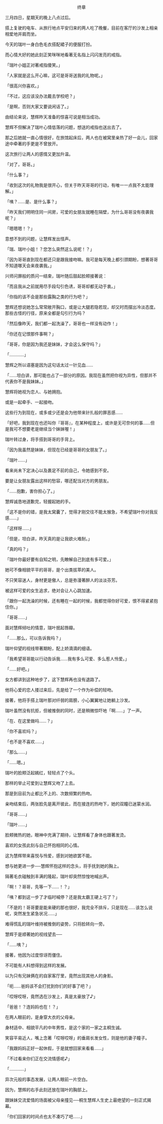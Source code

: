 <p align="center">终章</p>

三月四日，星期天的晚上八点过后。

搭上复驶的电车、从旅行地点平安归来的两人吃了晚餐，目前在客厅的沙发上相亲相爱地并肩而坐。

今天的瑞叶一身白色毛衣搭配裙子的便服打扮。

而心情大好的她此刻正笑咪咪地看著无名指上闪闪发亮的戒指。

「瑞叶小姐正对著戒指傻笑。」

「人家就是这么开心嘛，这可是哥哥送我的礼物呢。」

「很高兴你喜欢。」

「不过，这应该没办法戴去学校吧？」

「是啊，否则大家又要说闲话了。」

由结论来说，慧辉昨天准备的惊喜可说是相当成功。

慧辉不但解决了瑞叶心情低落的问题，想送的戒指也送出去了。

那之后她就一直心情很好，在旅馆起床后，两人也在被窝里亲热了好一会儿，回家途中牵著的手更是不曾放开。

这次旅行让两人的感情又更加升温。

「对了，哥哥。」

「什么事？」

「收到这次的礼物我是很开心，但关于昨天哥哥的行动，有唯一一点我不太能理解。」

「咦？……是、是什么事？」

「昨天我们明明住同一间房，可爱的女朋友就睡在隔壁，为什么哥哥没有夜袭我呢？」

「嗯嗯嗯！？」

意想不到的问题，让慧辉发出怪声。

「瑞、瑞叶小姐！？您怎么突然这么说呢！？」

「因为哥哥直到现在都还只是跟我接吻嘛。我可是每天晚上都引颈期盼，想著哥哥不知道哪天会来夜袭我。」

兴师问罪般的质问一结束，瑞叶随后鼓起脸颊接著说：

「而且我从之前就用尽手段勾引色诱，哥哥却都无动于衷。」

「你指的该不会是那些露胸之类的行为吧？」

慧辉还想说她怎么常常敞开胸口，或是让大腿若隐若现，却又时而摆出冷淡态度。那些古怪的行径，原来全都是勾引行为吗？

「然后像昨天，我们都一起洗澡了，哥哥也一样没有动作！」

「你还在记恨那件事啊？」

「哥哥，你是因为我还是妹妹，才会这么保守吗？」

「…………」

慧辉之所以语塞是因为这句话太过一针见血……

「……坦白讲，那可能也占了一部分的原因。我现在虽然把你视为异性，但那并不代表你不是我妹妹。」

慧辉将她视为恋人、与她拥抱。

或是一起牵手、一起接吻。

这些行为到现在，或多或少还是会为他带来针扎般的罪恶感……

「好吧，我到现在也还叫你『哥哥』，在某种程度上，或许是无可奈何的事……但是我可不想要老是继续当个妹妹喔！」

瑞叶转过身，将手搭到哥哥的手背上。

「因为我虽然是妹妹，但现在已经是哥哥的女朋友了。」

「瑞叶……」

看来尚未下定决心以及裹足不前的自己，令她感到不安。

要是让女朋友露出这样的愁容，哪还配当对方的男朋友。

「……抱歉，害你担心了。」

慧辉诚恳地道歉完，轻握起她的手。

「这不是你的错，是我太窝囊了，觉得才刚交往不能太猴急，不希望瑞叶你对我反感……」

「这样呀……」

「但是，坦白讲，昨天真的是让我欲火难耐。」

「真的吗？」

「瑞叶你最好要有自知之明，先瞭解自己到底有多可爱。」

她可不像相貌平平的哥哥，是个出类拔萃的美人。

不只笑容迷人，身材更是傲人，总是弥漫著醉人的淡淡芬芳。

被这样可爱的女生追求，绝对会让人心跳加速。

「跟你一起洗澡的时候，还有睡在一起的时候，我都觉得你好可爱，恨不得紧紧抱住你。」

「哥哥……」

面对慧辉倾吐的情意，瑞叶抿起唇瓣。

「……那么，可以告诉我吗？」

瑞叶仰望的视线带著期盼，配上娇滴滴的细语。

「我希望哥哥能以行动告诉我……我有多么可爱、多么惹人怜爱。」

「……好吧。」

女方都讲到这种地步了，这下慧辉再也没有退路了。

他将心爱的恋人搂过来后，先是给了一个作为补偿的轻吻。

接著，他将手搭上瑞叶那对纤弱的肩膀，小心翼翼地让她躺上沙发。

瑞叶虽然没有抗拒，但被推倒的同时，还是稍微惊吓地「啊……」了一声。

「在、在这里做吗……？」

「你不喜欢吗？」

「也不是不喜欢……」

「那么……」

「……嗯。」

瑞叶的脸颊泛起嫣红，轻轻点了个头。

那样的举止可爱到让慧辉又吻了上去。

那是到目前为止都比不上的、次数频繁的热吻。

亲吻结束后，两张脸先是离开彼此，而在接连的热吻下，她的双瞳已迷蒙水润。

「哥哥……」

「瑞叶……」

脸颊微热的她，眼神中充满了期待，让慧辉看了身体也跟著发烫。

喜欢的女孩此刻与自己怀抱相同的心情。

这为慧辉带来喜悦与怜爱，感到对她欲罢不能。

想与她更进一步──慧辉怀抱这样的念头，将手抚到她的胸上。

隔著毛衣碰触到丰满的隆起，瑞叶却突然惊惶地喊出声。

「啊！？哥哥，先等一下……！？」

「咦？都到这一步了才临时喊停？还是我太霸王硬上弓了？」

「不是的！哥哥要是能来硬的那也很好，我完全不排斥，只是现在……该怎么说呢，突然发生紧急状况……」

难得慌乱的瑞叶维持被推倒的姿势，只将脸转向一旁。

慧辉于是顺著她的视线望去──

「……咦？」

接著，他因为过度惊讶而僵住。

不可能有人料想得到这样的发展。

以为只有兄妹俩在的自家客厅里，竟然出现其他人的身影。

「呃……爸妈该不会打扰到你们的好事了吧？」

「哎呀哎呀，竟然选在沙发上，真是太豪放了♪」

「爸爸！？连妈妈也在！？」

在两人眼前的，是身穿大衣的父母亲。

身材适中、相貌平凡的中年男性，是这个家的一家之主桐生诚。

笑容平易近人，嘴上念著「哎呀哎呀」的垂肩长发女性，则是他的妻子瞳子。

「我跟妈妈正好一起休假，于是就想回家来看看……」

「不过看来你们正在交流情感呢♪」

「…………」

异次元般的事态发展，让两人眼前一片空白。

因为，慧辉的右手此刻还放在瑞叶的胸部上。

跟妹妹交流爱情的场面被父母亲撞见──桐生慧辉人生史上最绝望的一刻正式揭幕。

「你们回家的时间点也太不凑巧了吧……」

